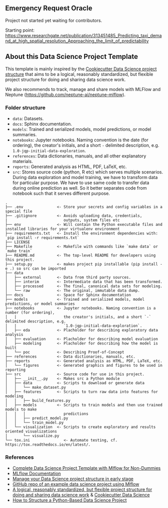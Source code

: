 ## Emergency Request Oracle
Project not started yet waiting for contributors.

Starting point: https://www.researchgate.net/publication/313451485_Predicting_taxi_demand_at_high_spatial_resolution_Approaching_the_limit_of_predictability


## About this Data Science Project Template

This template is mainly inspired by the [Cookiecutter Data Science project structure](https://drivendata.github.io/cookiecutter-data-science/) that aims to be a logical, reasonably standardized, but flexible project structure for doing and sharing data science work.

We also recommends to track, manage and share models with MLFlow and Neptune (https://github.com/neptune-ai/neptune-mlflow).

### Folder structure
- `data`: Datasets.
- `docs`: Sphinx documentation. 
- `models`: Trained and serialized models, model predictions, or model summaries.
- `notebooks`: Jupyter notebooks. Naming convention is the date (for ordering), the creator's initials, and a short `-` delimited description, e.g. `1.0-jqp-initial-data-exploration`.
- `references`: Data dictionaries, manuals, and all other explanatory materials.
- `reports`: Generated analysis as HTML, PDF, LaTeX, etc.
- `src`: Stores source code (python, R etc) which serves multiple scenarios. During data exploration and model training, we have to transform data for particular purpose. We have to use same code to transfer data during online prediction as well. So it better separates code from notebook such that it serves different purpose.


```
.
├── .env               <- Store your secrets and config variables in a special file
├── .gitignore         <- Avoids uploading data, credentials, 
|                         outputs, system files etc
├── env                <- Will contain the Python executable files and installed libraries for your virtualenv environment
├── requirements.txt   <- Install the environment dependencies with: `pip install -r requirements.txt`
├── LICENSE
├── Makefile           <- Makefile with commands like `make data` or `make train`
├── README.md          <- The top-level README for developers using this project.
├── setup.py           <- makes project pip installable (pip install -e .) so src can be imported
├── data
│   ├── external       <- Data from third party sources.
│   ├── interim        <- Intermediate data that has been transformed.
│   ├── processed      <- The final, canonical data sets for modeling.
│   └── raw            <- The original, immutable data dump.
├── docs               <- Space for Sphinx documentation
├── models             <- Trained and serialized models, model predictions, or model summaries
├── notebooks          <- Jupyter notebooks. Naming convention is a number (for ordering),
│   |                     the creator's initials, and a short `-` delimited description, e.g.
│   |                     `1.0-jqp-initial-data-exploration`.
│   ├── eda            <- Placholder for describing exploratory data analysis
│   ├── evaluation     <- Placholder for describing model evaluation
│   ├── modeling       <- Placholder for describing how the model is built
│   └── poc            <- Describing Proof-of-Concept
├── references         <- Data dictionaries, manuals, etc.
├── reports            <- Generated analysis as HTML, PDF, LaTeX, etc.
│   └── figures        <- Generated graphics and figures to be used in reporting
├── src                <- Source code for use in this project.
│   ├── __init__.py    <- Makes src a Python module
│   ├── data           <- Scripts to download or generate data
│   │   └── make_dataset.py
│   ├── features       <- Scripts to turn raw data into features for modeling
│   │   ├── build_features.py
│   ├── models         <- Scripts to train models and then use trained models to make
│   │   │                 predictions
│   │   ├── predict_model.py
│   │   └── train_model.py
│   └── visualization  <- Scripts to create exploratory and results oriented visualizations
│       └── visualize.py
└── tox.ini               <- Automate testing, cf. https://tox.readthedocs.io/en/latest/.
```

### References
* [Complete Data Science Project Template with Mlflow for Non-Dummies](https://towardsdatascience.com/complete-data-science-project-template-with-mlflow-for-non-dummies-d082165559eb)
* [MLflow Documentation](https://www.mlflow.org/docs/latest/index.html)
* [Manage your Data Science project structure in early stage](https://towardsdatascience.com/manage-your-data-science-project-structure-in-early-stage-95f91d4d0600)
* [GitHub repo of an example data science project using Mlflow](https://gitlab.com/jan-teichmann/ml-flow-ds-project)
* [A logical, reasonably standardized, but flexible project structure for doing and sharing data science work](https://drivendata.github.io/cookiecutter-data-science/#data-is-immutable) & [Cookiecutter Data Science](https://drivendata.github.io/cookiecutter-data-science/)
* [How to Structure a Python-Based Data Science Project](https://medium.com/swlh/how-to-structure-a-python-based-data-science-project-a-short-tutorial-for-beginners-7e00bff14f56)

